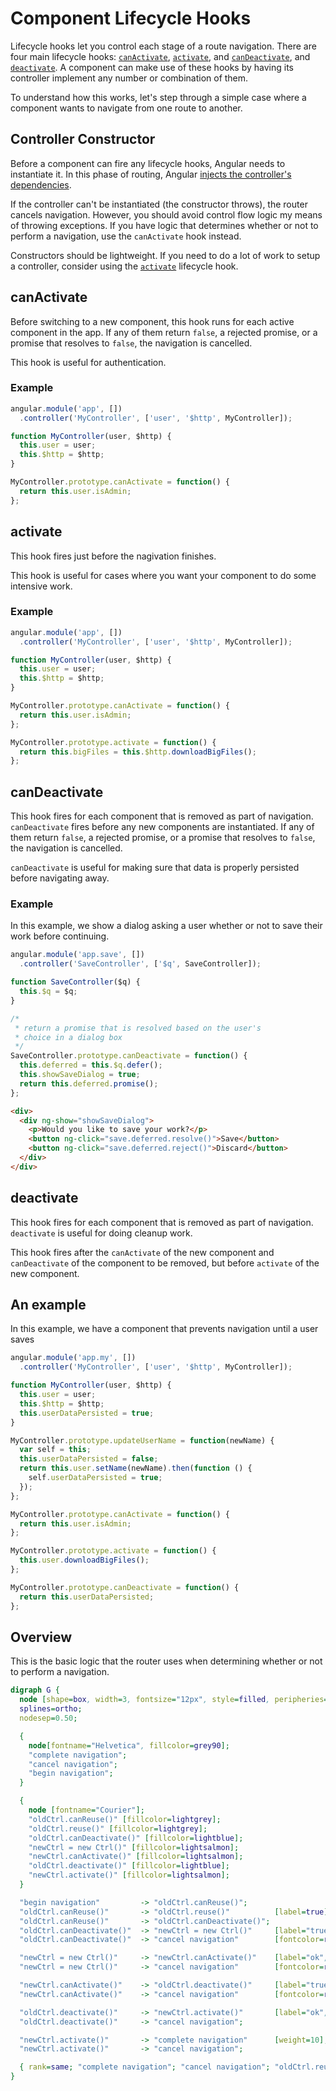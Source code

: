 # Component Lifecycle Hooks

Lifecycle hooks let you control each stage of a route navigation.
There are four main lifecycle hooks: [`canActivate`](#can-activate), [`activate`](#activate), and [`canDeactivate`](#can-deactivate), and [`deactivate`](#deactivate).
A component can make use of these hooks by having its controller implement any number or combination of them.

To understand how this works, let's step through a simple case where a component wants to navigate from one route to another.

<!--
TODO: expected behavior of a navigation while another navigation is completing?
-->

## Controller Constructor

Before a component can fire any lifecycle hooks, Angular needs to instantiate it.
In this phase of routing, Angular [injects the controller's dependencies](https://docs.angularjs.org/guide/di#controllers).

<!-- <aside> -->
If the controller can't be instantiated (the constructor throws), the router cancels navigation.
However, you should avoid control flow logic my means of throwing exceptions.
If you have logic that determines whether or not to perform a navigation, use the `canActivate` hook instead.
<!-- </aside> -->

Constructors should be lightweight.
If you need to do a lot of work to setup a controller, consider using the [`activate`](#activate) lifecycle hook.

## canActivate

Before switching to a new component, this hook runs for each active component in the app.
If any of them return `false`, a rejected promise, or a promise that resolves to `false`,
the navigation is cancelled.

This hook is useful for authentication.

### Example

```js
angular.module('app', [])
  .controller('MyController', ['user', '$http', MyController]);

function MyController(user, $http) {
  this.user = user;
  this.$http = $http;
}

MyController.prototype.canActivate = function() {
  return this.user.isAdmin;
};
```

## activate

This hook fires just before the nagivation finishes.

This hook is useful for cases where you want your component to do some intensive work.

### Example

```js
angular.module('app', [])
  .controller('MyController', ['user', '$http', MyController]);

function MyController(user, $http) {
  this.user = user;
  this.$http = $http;
}

MyController.prototype.canActivate = function() {
  return this.user.isAdmin;
};

MyController.prototype.activate = function() {
  return this.bigFiles = this.$http.downloadBigFiles();
};
```

## canDeactivate

This hook fires for each component that is removed as part of navigation.
`canDeactivate` fires before any new components are instantiated.
If any of them return `false`, a rejected promise, or a promise that resolves to `false`,
the navigation is cancelled.

`canDeactivate` is useful for making sure that data is properly persisted before navigating away.

### Example

In this example, we show a dialog asking a user whether or not to save their work
before continuing.

```js
angular.module('app.save', [])
  .controller('SaveController', ['$q', SaveController]);

function SaveController($q) {
  this.$q = $q;
}

/*
 * return a promise that is resolved based on the user's
 * choice in a dialog box
 */
SaveController.prototype.canDeactivate = function() {
  this.deferred = this.$q.defer();
  this.showSaveDialog = true;
  return this.deferred.promise();
};
```

```html
<div>
  <div ng-show="showSaveDialog">
    <p>Would you like to save your work?</p>
    <button ng-click="save.deferred.resolve()">Save</button>
    <button ng-click="save.deferred.reject()">Discard</button>
  </div>
</div>
```

## deactivate

This hook fires for each component that is removed as part of navigation.
`deactivate` is useful for doing cleanup work.

This hook fires after the `canActivate` of the new component and `canDeactivate` of the component to be removed, but before `activate` of the new component.

## An example

In this example, we have a component that prevents navigation until a user saves

```js
angular.module('app.my', [])
  .controller('MyController', ['user', '$http', MyController]);

function MyController(user, $http) {
  this.user = user;
  this.$http = $http;
  this.userDataPersisted = true;
}

MyController.prototype.updateUserName = function(newName) {
  var self = this;
  this.userDataPersisted = false;
  return this.user.setName(newName).then(function () {
    self.userDataPersisted = true;
  });
};

MyController.prototype.canActivate = function() {
  return this.user.isAdmin;
};

MyController.prototype.activate = function() {
  this.user.downloadBigFiles();
};

MyController.prototype.canDeactivate = function() {
  return this.userDataPersisted;
};
```

<!-- TODO: finish this, add example
## canReactivate and reactivate

This hook allows you to reuse a component when navigating.

It's useful for adding animations.

This hook is run if the above is true. Instead of destroying the existing component and
instantiating a new one, a component's `reactivate` hook is called when a navigation
completes.

### Example

TODO
-->

## Overview

This is the basic logic that the router uses when determining whether or not to perform a navigation.

```dot
digraph G {
  node [shape=box, width=3, fontsize="12px", style=filled, peripheries=0];
  splines=ortho;
  nodesep=0.50;

  {
    node[fontname="Helvetica", fillcolor=grey90];
    "complete navigation";
    "cancel navigation";
    "begin navigation";
  }

  {
    node [fontname="Courier"];
    "oldCtrl.canReuse()" [fillcolor=lightgrey];
    "oldCtrl.reuse()" [fillcolor=lightgrey];
    "oldCtrl.canDeactivate()" [fillcolor=lightblue];
    "newCtrl = new Ctrl()" [fillcolor=lightsalmon];
    "newCtrl.canActivate()" [fillcolor=lightsalmon];
    "oldCtrl.deactivate()" [fillcolor=lightblue];
    "newCtrl.activate()" [fillcolor=lightsalmon];
  }

  "begin navigation"         -> "oldCtrl.canReuse()";
  "oldCtrl.canReuse()"       -> "oldCtrl.reuse()"          [label=true];
  "oldCtrl.canReuse()"       -> "oldCtrl.canDeactivate()";
  "oldCtrl.canDeactivate()"  -> "newCtrl = new Ctrl()"     [label="true", weight=10, fontcolor=darkgreen];
  "oldCtrl.canDeactivate()"  -> "cancel navigation"        [fontcolor=red];

  "newCtrl = new Ctrl()"     -> "newCtrl.canActivate()"    [label="ok", weight=10, fontcolor=darkgreen];
  "newCtrl = new Ctrl()"     -> "cancel navigation"        [fontcolor=red];

  "newCtrl.canActivate()"    -> "oldCtrl.deactivate()"     [label="true", weight=10, fontcolor=darkgreen];
  "newCtrl.canActivate()"    -> "cancel navigation"        [fontcolor=red];

  "oldCtrl.deactivate()"     -> "newCtrl.activate()"       [label="ok", weight=10, fontcolor=darkgreen];
  "oldCtrl.deactivate()"     -> "cancel navigation";

  "newCtrl.activate()"       -> "complete navigation"      [weight=10];
  "newCtrl.activate()"       -> "cancel navigation";

  { rank=same; "complete navigation"; "cancel navigation"; "oldCtrl.reuse()" }
}
```



<!--
TODO: finish this
## Handling failure

What happens when a `canActivate` or `canDeactivate` returns `false`?

By default, this stops the navigation entirely.

TODO: show multiple levels
-->


<!--
## Hooks in Multiple levels
TODO: show multi-level
-->
